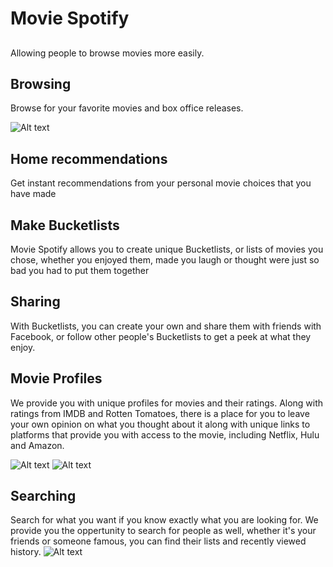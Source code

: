 # Movie Spotify
##
Allowing people to browse movies more easily.

## Browsing
Browse for your favorite movies and box office releases.

![Alt text](http://i.imgur.com/LLEmjAF.png)

## Home recommendations
Get instant recommendations from your personal movie choices 
that you have made

## Make Bucketlists
Movie Spotify allows you to create unique Bucketlists, or 
lists of movies you chose, whether you enjoyed them, made you laugh
or thought were just so bad you had to put them together

## Sharing
With Bucketlists, you can create your own and share them with friends 
with Facebook, or follow other people's Bucketlists to get a peek at what 
they enjoy.

## Movie Profiles
We provide you with unique profiles for movies and their ratings. Along with
ratings from IMDB and Rotten Tomatoes, there is a place for you to leave your own
opinion on what you thought about it along with unique links to platforms that
provide you with access to the movie, including Netflix, Hulu and Amazon.

![Alt text](http://i.imgur.com/WbtZups.png)
![Alt text](http://i.imgur.com/if9LNGr.png)

## Searching
Search for what you want if you know exactly what you are looking for. We provide you
the oppertunity to search for people as well, whether it's your friends or someone famous,
you can find their lists and recently viewed history.
![Alt text](http://i.imgur.com/0uktVQq.png)

